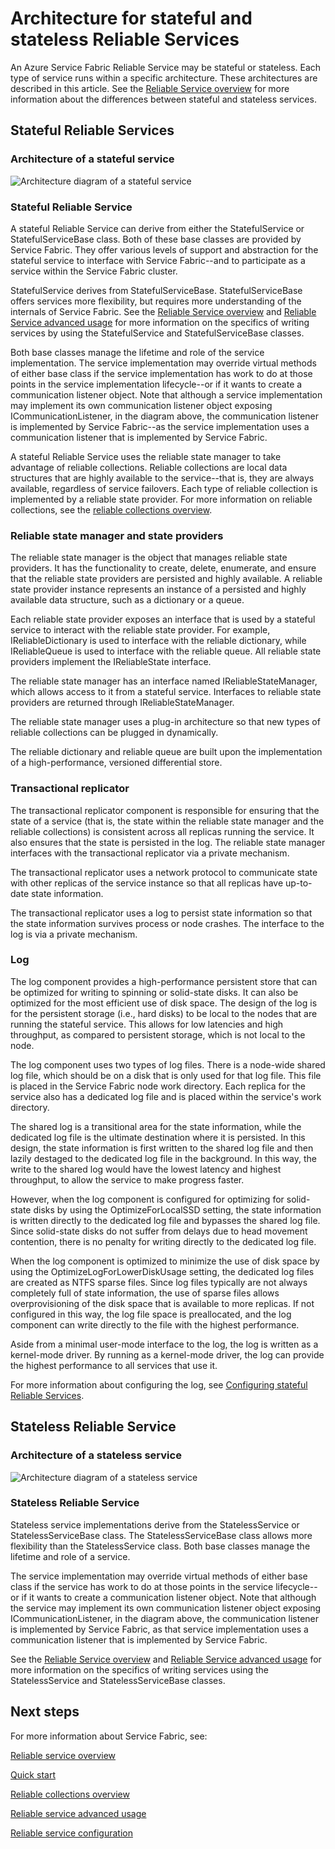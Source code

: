 <properties
   pageTitle="Reliable service architecture | Microsoft Azure"
   description="Overview of the Reliable Service architecture for stateful and stateless services"
   services="service-fabric"
   documentationCenter=".net"
   authors="AlanWarwick"
   manager="timlt"
   editor="vturecek"/>

<tags
   ms.service="Service-Fabric"
   ms.devlang="dotnet"
   ms.topic="article"
   ms.tgt_pltfrm="NA"
   ms.workload="NA"
   ms.date="03/25/2016"
   ms.author="alanwar"/>

# Architecture for stateful and stateless Reliable Services

An Azure Service Fabric Reliable Service may be stateful or stateless. Each type of service runs within a specific architecture. These architectures are described in this article.
See the [Reliable Service overview](service-fabric-reliable-services-introduction.md) for more information about the differences between stateful and stateless services.

## Stateful Reliable Services

### Architecture of a stateful service
![Architecture diagram of a stateful service](./media/service-fabric-reliable-services-platform-architecture/reliable-stateful-service-architecture.png)

### Stateful Reliable Service

A stateful Reliable Service can derive from either the StatefulService or StatefulServiceBase class. Both of these base classes are provided by Service Fabric. They
offer various levels of support and abstraction for the stateful service to interface with Service Fabric--and to participate as a service within the Service Fabric cluster.

StatefulService derives from StatefulServiceBase. StatefulServiceBase offers services more flexibility, but requires more understanding of the internals of Service Fabric.
See the [Reliable Service overview](service-fabric-reliable-services-introduction.md) and [Reliable Service advanced usage](service-fabric-reliable-services-advanced-usage.md) for more information on the specifics
of writing services by using the StatefulService and StatefulServiceBase classes.

Both base classes manage the lifetime and role of the service implementation. The service implementation may override virtual methods of either base class if the service implementation has work to do at those points in the service implementation lifecycle--or if it wants to create a communication listener object. Note that although a service implementation may implement its own communication listener object exposing ICommunicationListener, in the diagram above, the communication listener is
implemented by Service Fabric--as the service implementation uses a communication listener that is implemented by Service Fabric.

A stateful Reliable Service uses the reliable state manager to take advantage of reliable collections. Reliable collections are local data structures that are highly available to the service--that is, they are always available, regardless of service failovers. Each type of reliable collection is implemented by a reliable state provider.
For more information on reliable collections, see the [reliable collections overview](service-fabric-reliable-services-reliable-collections.md).

### Reliable state manager and state providers

The reliable state manager is the object that manages reliable state providers. It has the functionality to create, delete, enumerate, and ensure that the reliable state providers are
persisted and highly available. A reliable state provider instance represents an instance of a persisted and highly available data structure, such as a
dictionary or a queue.

Each reliable state provider exposes an interface that is used by a stateful service to interact with the reliable state provider. For example, IReliableDictionary is used to interface with the reliable dictionary, while IReliableQueue is used to interface with the reliable queue. All reliable state providers implement the IReliableState interface.

The reliable state manager has an interface named IReliableStateManager, which allows access to it from a stateful service. Interfaces to reliable state providers are returned through IReliableStateManager.

The reliable state manager uses a plug-in architecture so that new types of reliable collections can be plugged in dynamically.

The reliable dictionary and reliable queue are built upon the implementation of a high-performance, versioned differential store.

### Transactional replicator

The transactional replicator component is responsible for ensuring that the state of a service (that is, the state within the reliable state manager and the reliable collections)
is consistent across all replicas running the service. It also ensures that the state is persisted in the log. The reliable state manager interfaces with the transactional replicator via a private mechanism.

The transactional replicator uses a network protocol to communicate state with other replicas of the service instance so that all replicas have up-to-date state information.

The transactional replicator uses a log to persist state information so that the state information survives process or node crashes. The interface to the log is via a private mechanism.

### Log

The log component provides a high-performance persistent store that can be optimized for writing to spinning or solid-state disks. It can also be optimized for the most efficient use of disk space. The design
of the log is for the persistent storage (i.e., hard disks)
to be local to the nodes that are running the stateful service. This allows for low latencies and high throughput, as compared to persistent storage, which is not local to the node.

The log component uses two types of log files. There is a node-wide shared log file, which should be on a disk that is only used for that log file. This file is placed in the Service Fabric node
work directory. Each replica for the service also has a dedicated log file and is placed within the service's work directory.

The shared log is a transitional area for the state information, while the dedicated log file is the ultimate destination where it is persisted. In this design, the state information is first written to the shared log file and then lazily destaged to the dedicated log
file in the background. In this way, the write to the shared log would have the lowest latency and highest throughput, to allow the service to make progress faster.

However, when the log component is configured for optimizing for solid-state disks by using the OptimizeForLocalSSD setting, the state information is written directly to the dedicated
log file and bypasses the shared log file. Since solid-state disks do not suffer from delays due to head movement contention, there is no penalty for writing directly to the dedicated log file.

When the log component is optimized to minimize the use of disk space by using the OptimizeLogForLowerDiskUsage setting, the dedicated log files are created as NTFS sparse files.  Since log files typically
are not always completely full of state information, the use of sparse files allows overprovisioning of the disk space that is available to more replicas. If not configured in this way, the log file space
is preallocated, and the log component can write directly to the file with the highest performance.

Aside from a minimal user-mode interface to the log, the log is written as a kernel-mode driver. By running as a kernel-mode driver, the log can provide the highest performance to all services that
use it.

For more information about configuring the log, see [Configuring stateful Reliable Services](service-fabric-reliable-services-configuration.md).

## Stateless Reliable Service

### Architecture of a stateless service
![Architecture diagram of a stateless service](./media/service-fabric-reliable-services-platform-architecture/reliable-stateless-service-architecture.png)

### Stateless Reliable Service

Stateless service implementations derive from the StatelessService or StatelessServiceBase class. The StatelessServiceBase class allows more flexibility than the StatelessService class.
Both base classes manage the lifetime and role of a service.

The service implementation may override virtual methods of either base class if the service has work to do
at those points in the service lifecycle--or if it wants to create a communication listener object. Note that although the service may implement its own communication
listener object exposing ICommunicationListener, in the diagram above, the communication listener is implemented by Service Fabric, as that service implementation uses a
communication listener that is implemented by Service Fabric.

See the [Reliable Service overview](service-fabric-reliable-services-introduction.md) and [Reliable Service advanced usage](service-fabric-reliable-services-advanced-usage.md) for more information on the specifics
of writing services using the StatelessService and StatelessServiceBase classes.

<!--Every topic should have next steps and links to the next logical set of content to keep the customer engaged-->
## Next steps

For more information about Service Fabric, see:

[Reliable service overview](service-fabric-reliable-services-introduction.md)

[Quick start](service-fabric-reliable-services-quick-start.md)

[Reliable collections overview](service-fabric-reliable-services-reliable-collections.md)

[Reliable service advanced usage](service-fabric-reliable-services-advanced-usage.md)

[Reliable service configuration](service-fabric-reliable-services-configuration.md)  
